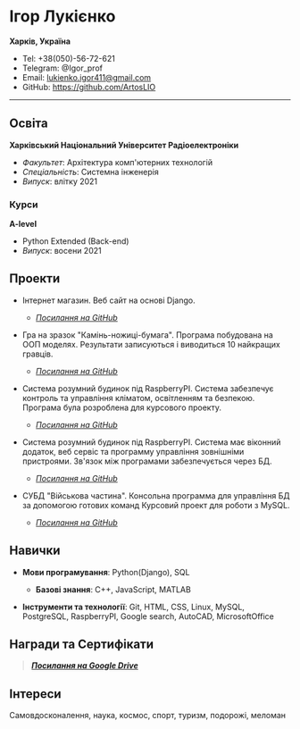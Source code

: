 Ігор Лукієнко
==============

__Харків, Україна__

- Tel: +38(050)-56-72-621
- Telegram: @Igor_prof
- Email: lukienko.igor411@gmail.com
- GitHub: https://github.com/ArtosLIO

***

## Освіта

__Харківський Національний Університет Радіоелектроніки__
- _Факультет_: Архітектура комп'ютерних технологій
- _Спеціальність_: Системна інженерія
- _Випуск_: влітку 2021

### Курси

__A-level__
- Python Extended (Back-end)
- _Випуск_: восени 2021

## Проекти

- Інтернет магазин. Веб сайт на основі Django.
	- [_Посилання на GitHub_][moduldjango]

- Гра на зразок "Камінь-ножиці-бумага". Програма побудована на ООП моделях. Результати записуються і виводиться 10 найкращих гравців.
	- [_Посилання на GitHub_][game] 

- Система розумний будинок під RaspberryPI. Система забезпечує контроль та управління кліматом, освітленням та безпекою. Програма була розроблена для курсового проекту.
	- [_Посилання на GitHub_][smarthome1]

- Система розумний будинок під RaspberryPI. Система має віконний додаток, веб сервіс та программу управління зовнішніми пристроями. Зв'язок між програмами забезпечується через БД.
	- [_Посилання на GitHub_][smarthome2]

- СУБД "Військова частина". Консольна программа для управління БД за допомогою готових команд Курсовий проект для роботи з MySQL.
	- [_Посилання на GitHub_][militaryplace]

## Навички

- __Мови програмування__: Python(Django), SQL
	- __Базові знання__: C++, JavaScript, MATLAB

- __Інструменти та технології__: Git, HTML, CSS, Linux, MySQL, PostgreSQL, RaspberryPI, Google search, AutoCAD, MicrosoftOffice

## Награди та Сертифікати

> [___Посилання на Google Drive___][GoogleDrive]

## Інтереси

Самовдосконалення, наука, космос, спорт, туризм, подорожі, меломан 



[moduldjango]: https://github.com/ArtosLIO/DjangoModul
[game]: https://github.com/ArtosLIO/OOP_Modul
[smarthome1]: https://github.com/ArtosLIO/SmartHomeK/blob/master/_SystemSmartHome.py
[smarthome2]: https://github.com/ArtosLIO/SmartHomeBigProject
[militaryplace]: https://github.com/ArtosLIO/DBMS_Kursuch

[GoogleDrive]: https://drive.google.com/drive/folders/1poCfCN2OOaUpr7qpd1UuvnZolTnB488P?usp=sharing